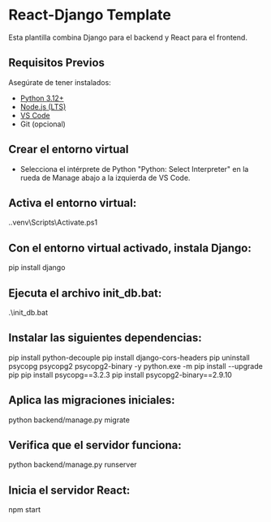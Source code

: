 # React-Django Template

Esta plantilla combina Django para el backend y React para el frontend.

## Requisitos Previos

Asegúrate de tener instalados:

- [Python 3.12+](https://www.python.org/downloads/)
- [Node.js (LTS)](https://nodejs.org/)
- [VS Code](https://code.visualstudio.com/)
- Git (opcional)

## Crear el entorno virtual
- Selecciona el intérprete de Python "Python: Select Interpreter" en la rueda de Manage abajo a la izquierda de VS Code.

## Activa el entorno virtual:
.\.venv\Scripts\Activate.ps1

## Con el entorno virtual activado, instala Django:
pip install django

## Ejecuta el archivo init_db.bat:
.\init_db.bat

## Instalar las siguientes dependencias:
pip install python-decouple
pip install django-cors-headers
pip uninstall psycopg psycopg2 psycopg2-binary -y
python.exe -m pip install --upgrade pip
pip install psycopg==3.2.3
pip install psycopg2-binary==2.9.10

## Aplica las migraciones iniciales:
python backend/manage.py migrate

## Verifica que el servidor funciona:
python backend/manage.py runserver

## Inicia el servidor React:
npm start
